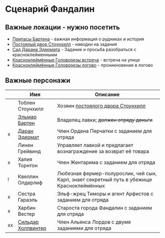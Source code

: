 # Сценарий Фандалин

## Важные локации - нужно посетить
* [Припасы Бартена](scenarios/barten-shop.md) - важная информация о рудниках и история
* [Постоялый двор Стоунхилл](./stonehill.md) - наводки на задания
* [Сад Дарана Эдермата](./Edermat.md) - Задание и просьба разобраться с красноклейменными
* [Красноклеймённые Головорезы встреча](./krasnokeymennie-meeting.md) - встреча на улице
* [Красноклеймённые Головорезы логово](./krasnokeymennie.md) - проникновение в логово

## Важные персонажи
|    | **Имя**                           | **Описание**                                                                               |
|----|-----------------------------------|--------------------------------------------------------------------------------------------|
|    | Тоблен Стоунхилл                  | Хозяин [постоялого двора Cтоунхилл](./stonehill.md)                                        |
|    | [Эльмар Бартен](scenarios/barten-shop.md) | Владелец лавки; ~~должен отряду деньги~~                                                   |
| x  | [Даран Эдермат](./Edermat.md)     | Член Ордена Перчатки с заданием для отряда                                                 |
|    | Линен Грейвинд                    | Управляет лавкой и предлагает вознаграждение за возврат её товара                          |
| x  | Халия Торнтон                     | Член Жентарима с заданием для отряда                                                       |
| !  | Квеллин Олдерлиф                  | Любезная фермер-полурослик, чей сын, Карп, знает секретный путь в убежище Красноклеймённых |
| x  | Сестра Гараэль                    | Эльф-жрец Тиморы и агент Арфистов с заданием для отряда                                    |
| x  | Харбин Вестер                     | Староста города Фандалин с заданием для отряда                                             |
| xx | [Сильдар Холлвинтер](./Sildar.md) | Член Альянса Лордов с двумя заданиями для отряда                                           |



